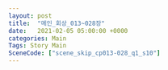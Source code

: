 ```yaml
---
layout: post
title:  "메인_회상_013~028장"
date:   2021-02-05 05:00:00 +0000
categories: Main
Tags: Story Main
SceneCode: ["scene_skip_cp013-028_q1_s10"]
---
```

